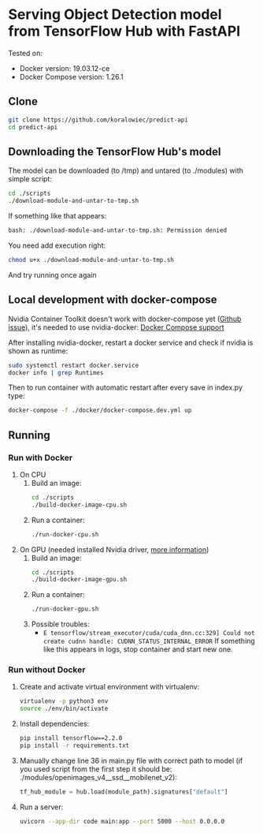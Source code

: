 # Serving Object Detection model from TensorFlow Hub with FastAPI

Tested on: 
 - Docker version: 19.03.12-ce
 - Docker Compose version: 1.26.1

## Clone

```bash
git clone https://github.com/koralowiec/predict-api
cd predict-api
```

## Downloading the TensorFlow Hub's model

The model can be downloaded (to /tmp) and untared (to ./modules) with simple script:

```bash
cd ./scripts
./download-module-and-untar-to-tmp.sh
```

If something like that appears:

```bash
bash: ./download-module-and-untar-to-tmp.sh: Permission denied
```

You need add execution right:

```bash
chmod u+x ./download-module-and-untar-to-tmp.sh
```

And try running once again


## Local development with docker-compose

Nvidia Container Toolkit doesn't work with docker-compose yet ([Github issue](https://github.com/docker/compose/issues/6691)), it's needed to use nvidia-docker: [Docker Compose support](https://github.com/NVIDIA/nvidia-docker/wiki#do-you-support-docker-compose)

After installing nvidia-docker, restart a docker service and check if nvidia is shown as runtime:

```bash
sudo systemctl restart docker.service
docker info | grep Runtimes
```

Then to run container with automatic restart after every save in index.py type:

```bash
docker-compose -f ./docker/docker-compose.dev.yml up
```

## Running

### Run with Docker

1. On CPU
	1. Build an image:
		```bash
		cd ./scripts
		./build-docker-image-cpu.sh
		```
	2. Run a container:
        ```bash
		./run-docker-cpu.sh
		```
2. On GPU (needed installed Nvidia driver, [more information](https://www.tensorflow.org/install/docker#gpu_support))
	1. Build an image:
		```bash
		cd ./scripts
		./build-docker-image-gpu.sh
		```
	2. Run a container:
        ```bash
		./run-docker-gpu.sh
		```
	3. Possible troubles:
		- `E tensorflow/stream_executor/cuda/cuda_dnn.cc:329] Could not create cudnn handle: CUDNN_STATUS_INTERNAL_ERROR`
		If something like this appears in logs, stop container and start new one.

### Run without Docker

1. Create and activate virtual environment with virtualenv:
	```bash
	virtualenv -p python3 env
    source ./env/bin/activate
	```
2. Install dependencies:
   	```bash
    pip install tensorflow==2.2.0
    pip install -r requirements.txt
	```
3. Manually change line 36 in main.py file with correct path to model (if you used script from the first step it should be: ./modules/openimages_v4__ssd__mobilenet_v2):
   	```python
	tf_hub_module = hub.load(module_path).signatures["default"]
	```
4. Run a server:
	```bash
	uvicorn --app-dir code main:app --port 5000 --host 0.0.0.0
	```